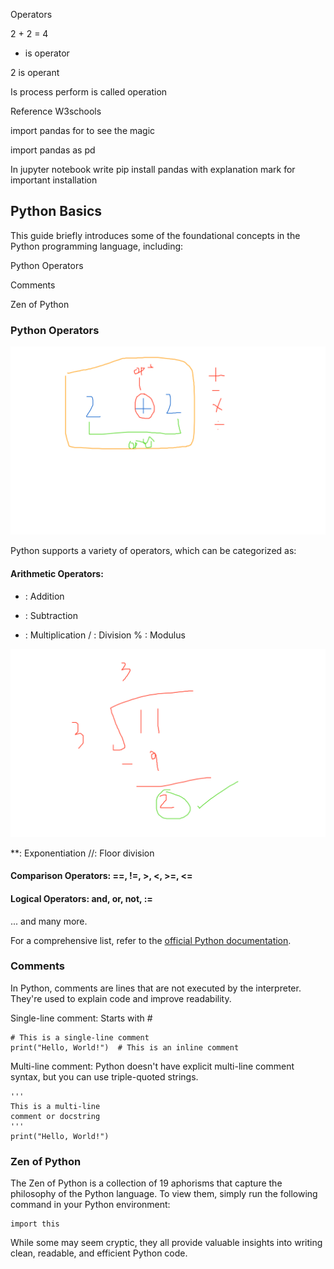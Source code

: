 Operators

2 + 2 = 4

+ is operator

2 is operant

Is process perform is called operation

Reference W3schools

import pandas for to see the magic

import pandas as pd

In jupyter notebook write pip install pandas with explanation mark for important installation

## Python Basics

This guide briefly introduces some of the foundational concepts in the Python programming language, including:

Python Operators

Comments

Zen of Python

### Python Operators

<img src='./Whiteboard[1]-01.png' alt='Whiteboard image' />

Python supports a variety of operators, which can be categorized as:

#### Arithmetic Operators:

+ : Addition
- : Subtraction
* : Multiplication
/ : Division
% : Modulus

<img src='./Whiteboard[2]-01.png' alt='Whiteboard image' />

**: Exponentiation
//: Floor division

#### Comparison Operators: ==, !=, >, <, >=, <=

#### Logical Operators: and, or, not, :=

... and many more.

For a comprehensive list, refer to the <a href='https://docs.python.org/3/reference/operators.html'>official Python documentation</a>.

### Comments

In Python, comments are lines that are not executed by the interpreter. They're used to explain code and improve readability.

Single-line comment: Starts with #

```
# This is a single-line comment
print("Hello, World!")  # This is an inline comment
```

Multi-line comment: Python doesn't have explicit multi-line comment syntax, but you can use triple-quoted strings.

```
'''
This is a multi-line
comment or docstring
'''
print("Hello, World!")
```

### Zen of Python

The Zen of Python is a collection of 19 aphorisms that capture the philosophy of the Python language. To view them, simply run the following command in your Python environment:

```
import this
```

While some may seem cryptic, they all provide valuable insights into writing clean, readable, and efficient Python code.
